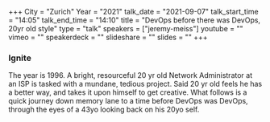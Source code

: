 +++
City = "Zurich"
Year = "2021"
talk_date = "2021-09-07"
talk_start_time = "14:05"
talk_end_time = "14:10"
title = "DevOps before there was DevOps, 20yr old style"
type = "talk"
speakers = ["jeremy-meiss"]
youtube = ""
vimeo = ""
speakerdeck = ""
slideshare = ""
slides = ""
+++

### Ignite

The year is 1996. A bright, resourceful 20 yr old Network Administrator at an ISP is tasked with a mundane, tedious project. Said 20 yr old feels he has a better way, and takes it upon himself to get creative. What follows is a quick journey down memory lane to a time before DevOps was DevOps, through the eyes of a 43yo looking back on his 20yo self.